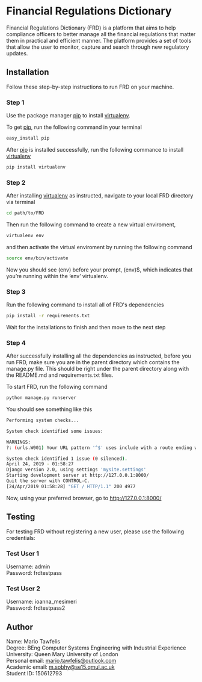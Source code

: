 # Financial Regulations Dictionary

Financial Regulations Dictionary (FRD) is a platform that aims to help compliance officers to better manage all the financial regulations that matter them in practical and efficient manner. The platform provides a set of tools that allow the user to monitor, capture and search through new regulatory updates.

## Installation

Follow these step-by-step instructions to run FRD on your machine.

### Step 1
Use the package manager [pip](https://pip.pypa.io/en/stable/) to install [virtualenv](https://virtualenv.pypa.io/en/latest/).

To get [pip](https://pip.pypa.io/en/stable/), run the following command in your terminal
```bash
easy_install pip
```

After [pip](https://pip.pypa.io/en/stable/) is installed successfully, run the following commance to install [virtualenv](https://virtualenv.pypa.io/en/latest/)
```bash
pip install virtualenv
```

### Step 2
After installing [virtualenv](https://virtualenv.pypa.io/en/latest/) as instructed, navigate to your local FRD directory via terminal
```bash
cd path/to/FRD
```

Then run the following command to create a new virtual enviroment,
```bash
virtualenv env
```
and then activate the virtual enviroment by running the following command
```bash
source env/bin/activate
```

Now you should see (env) before your prompt, (env)$, which indicates that you’re running within the ‘env’ virtualenv.

### Step 3
Run the following command to install all of FRD's dependencies
```bash
pip install -r requirements.txt
```

Wait for the installations to finish and then move to the next step


### Step 4
After successfully installing all the dependencies as instructed, before you run FRD, make sure you are in the parent directory which contains the manage.py file. This should be right under the parent directory along with the README.md and requirements.txt files.

To start FRD, run the following command
```bash
python manage.py runserver
```

You should see something like this

```bash
Performing system checks...

System check identified some issues:

WARNINGS:
?: (urls.W001) Your URL pattern '^$' uses include with a route ending with a '$'. Remove the dollar from the route to avoid problems including URLs.

System check identified 1 issue (0 silenced).
April 24, 2019 - 01:58:27
Django version 2.0, using settings 'mysite.settings'
Starting development server at http://127.0.0.1:8000/
Quit the server with CONTROL-C.
[24/Apr/2019 01:58:28] "GET / HTTP/1.1" 200 4977
```

Now, using your preferred browser, go to http://127.0.0.1:8000/

## Testing
For testing FRD without registering a new user, please use the following credentials:

### Test User 1
Username: admin<br />
Password: frdtestpass

### Test User 2
Username: ioanna_mesimeri<br />
Password: frdtestpass2


## Author
Name: Mario Tawfelis<br />
Degree: BEng Computer Systems Engineering with Industrial Experience<br />
University: Queen Mary University of London<br />
Personal email: mario.tawfelis@outlook.com<br />
Academic email: m.sobhy@se15.qmul.ac.uk<br />
Student ID: 150612793





